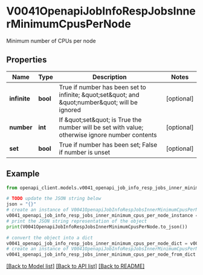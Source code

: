 # V0041OpenapiJobInfoRespJobsInnerMinimumCpusPerNode

Minimum number of CPUs per node

## Properties

Name | Type | Description | Notes
------------ | ------------- | ------------- | -------------
**infinite** | **bool** | True if number has been set to infinite; \&quot;set\&quot; and \&quot;number\&quot; will be ignored | [optional] 
**number** | **int** | If \&quot;set\&quot; is True the number will be set with value; otherwise ignore number contents | [optional] 
**set** | **bool** | True if number has been set; False if number is unset | [optional] 

## Example

```python
from openapi_client.models.v0041_openapi_job_info_resp_jobs_inner_minimum_cpus_per_node import V0041OpenapiJobInfoRespJobsInnerMinimumCpusPerNode

# TODO update the JSON string below
json = "{}"
# create an instance of V0041OpenapiJobInfoRespJobsInnerMinimumCpusPerNode from a JSON string
v0041_openapi_job_info_resp_jobs_inner_minimum_cpus_per_node_instance = V0041OpenapiJobInfoRespJobsInnerMinimumCpusPerNode.from_json(json)
# print the JSON string representation of the object
print(V0041OpenapiJobInfoRespJobsInnerMinimumCpusPerNode.to_json())

# convert the object into a dict
v0041_openapi_job_info_resp_jobs_inner_minimum_cpus_per_node_dict = v0041_openapi_job_info_resp_jobs_inner_minimum_cpus_per_node_instance.to_dict()
# create an instance of V0041OpenapiJobInfoRespJobsInnerMinimumCpusPerNode from a dict
v0041_openapi_job_info_resp_jobs_inner_minimum_cpus_per_node_from_dict = V0041OpenapiJobInfoRespJobsInnerMinimumCpusPerNode.from_dict(v0041_openapi_job_info_resp_jobs_inner_minimum_cpus_per_node_dict)
```
[[Back to Model list]](../README.md#documentation-for-models) [[Back to API list]](../README.md#documentation-for-api-endpoints) [[Back to README]](../README.md)


